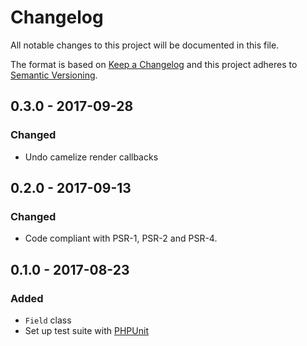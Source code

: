 # Changelog
All notable changes to this project will be documented in this file.

The format is based on [Keep a Changelog](http://keepachangelog.com/en/1.0.0/)
and this project adheres to [Semantic Versioning](http://semver.org/spec/v2.0.0.html).

## 0.3.0 - 2017-09-28
### Changed
- Undo camelize render callbacks

## 0.2.0 - 2017-09-13
### Changed
- Code compliant with PSR-1, PSR-2 and PSR-4.

## 0.1.0 - 2017-08-23
### Added
- `Field` class
- Set up test suite with [PHPUnit](https://phpunit.de)
